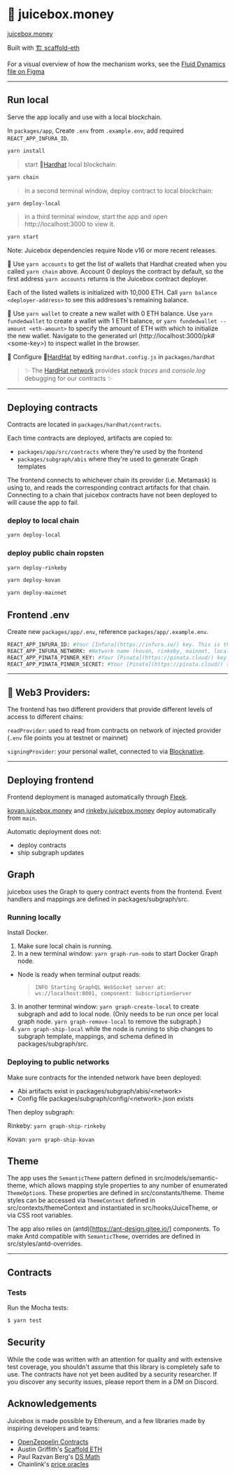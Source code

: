 # 🧃 juicebox.money

[juicebox.money](https://juicebox.money)

Built with [🏗 scaffold-eth](https://github.com/austintgriffith/scaffold-eth)

For a visual overview of how the mechanism works, see the [Fluid Dynamics file on Figma](https://www.figma.com/file/dHsQ7Bt3ryXbZ2sRBAfBq5/Fluid-Dynamics?node-id=0%3A1)

---

## Run local

Serve the app locally and use with a local blockchain.

In `packages/app`, Create `.env` from `.example.env`, add required `REACT_APP_INFURA_ID`.

```bash
yarn install
```

> start 👷[Hardhat](https://hardhat.org/) local blockchain:

```bash
yarn chain
```

> in a second terminal window, deploy contract to local blockchain:

```bash
yarn deploy-local
```

> in a third terminal window, start the app and open http://localhost:3000 to view it.

```bash
yarn start
```

Note: Juicebox dependencies require Node v16 or more recent releases.

🔑 Use `yarn accounts` to get the list of wallets that Hardhat created when you called `yarn chain` above. Account 0 deploys the contract by default, so the first address `yarn accounts` returns is the Juicebox contract deployer. 

Each of the listed wallets is initialized with 10,000 ETH. Call `yarn balance <deployer-address>` to see this addresses's remaining balance.

🔑 Use `yarn wallet` to create a new wallet with 0 ETH balance. Use `yarn fundedwallet` to create a wallet with 1 ETH balance, or `yarn fundedwallet --amount <eth-amount>` to specify the amount of ETH with which to initialize the new wallet. Navigate to the generated url (http://localhost:3000/pk#\<some-key>) to inspect wallet in the browser.

<!-- 
Note: `yarn fundedwallet` will fail if your local deployer account has a 0 balance. To fund it, first:

- Get account address on local chain using `yarn accounts`
- Run `yarn send --from 1 --to <deployer-address> --amount 10` to send 10 ETH to deployer account from first auto-generated hardhat account wallet -->

🔧 Configure 👷[HardHat](https://hardhat.org/config/) by editing `hardhat.config.js` in `packages/hardhat`

> ✨ The [HardHat network](https://hardhat.org/hardhat-network/) provides _stack traces_ and _console.log_ debugging for our contracts ✨
<!-- 
Run `yarn account` to create a local deployer wallet private key. To send ETH to generated wallet on a local chain, run `# yarn send --from <address or account index> --to <receiver address> --amount <ETH amount>` -->

---

## Deploying contracts

Contracts are located in `packages/hardhat/contracts`.

Each time contracts are deployed, artifacts are copied to:

- `packages/app/src/contracts` where they're used by the frontend
- `packages/subgraph/abis` where they're used to generate Graph templates

The frontend connects to whichever chain its provider (i.e. Metamask) is using to, and reads the corresponding contract artifacts for that chain. Connecting to a chain that juicebox contracts have not been deployed to will cause the app to fail.

### deploy to local chain

```bash
yarn deploy-local
```

### deploy public chain ropsten

```bash
yarn deploy-rinkeby
```

```bash
yarn deploy-kovan
```

```bash
yarn deploy-mainnet
```

## Frontend .env

Create new `packages/app/.env`, reference `packages/app/.example.env`.

```bash
REACT_APP_INFURA_ID: #Your [Infura](https://infura.io/) key. This is the only .env variable you *must* provide.
REACT_APP_INFURA_NETWORK: #Network name (kovan, rinkeby, mainnet, localhost).
REACT_APP_PINATA_PINNER_KEY: #Your [Pinata](https://pinata.cloud/) key.
REACT_APP_PINATA_PINNER_SECRET: #Your [Pinata](https://pinata.cloud/) secret.
```

---

## 🔏 Web3 Providers:

The frontend has two different providers that provide different levels of access to different chains:

`readProvider`: used to read from contracts on network of injected provider (`.env` file points you at testnet or mainnet)

`signingProvider`: your personal wallet, connected to via [Blocknative](https://docs.blocknative.com/onboard).

---

## Deploying frontend

Frontend deployment is managed automatically through [Fleek](https://app.fleek.co/#/sites/juicebox-kovan).

[kovan.juicebox.money](kovan.juicebox.money) and [rinkeby.juicebox.money](rinkeby.juicebox.money) deploy automatically from `main`.

Automatic deployment does not:

- deploy contracts
- ship subgraph updates

## Graph

juicebox uses the Graph to query contract events from the frontend. Event handlers and mappings are defined in packages/subgraph/src.

### Running locally

Install Docker.

1. Make sure local chain is running.
2. In a new terminal window: `yarn graph-run-node` to start Docker Graph node.

- Node is ready when terminal output reads:
  > `INFO Starting GraphQL WebSocket server at: ws://localhost:8001, component: SubscriptionServer`

3. In another terminal window: `yarn graph-create-local` to create subgraph and add to local node. (Only needs to be run once per local graph node. `yarn graph-remove-local` to remove the subgraph.)
4. `yarn graph-ship-local` while the node is running to ship changes to subgraph template, mappings, and schema defined in packages/subgraph/src.

### Deploying to public networks

Make sure contracts for the intended network have been deployed:

- Abi artifacts exist in packages/subgraph/abis/\<network>
- Config file packages/subgraph/config/\<network>.json exists

Then deploy subgraph:

Rinkeby: `yarn graph-ship-rinkeby`

Kovan: `yarn graph-ship-kovan`

## Theme

The app uses the `SemanticTheme` pattern defined in src/models/semantic-theme, which allows mapping style properties to any number of enumerated `ThemeOption`s. These properties are defined in src/constants/theme. Theme styles can be accessed via `ThemeContext` defined in src/contexts/themeContext and instantiated in src/hooks/JuiceTheme, or via CSS root variables.

The app also relies on (antd)[https://ant-design.gitee.io/] components. To make Antd compatible with `SemanticTheme`, overrides are defined in src/styles/antd-overrides.

---

## Contracts

### Tests

Run the Mocha tests:

```sh
$ yarn test
```

## Security

While the code was written with an attention for quality and with extensive test coverage, you shouldn't assume that this library is completely safe to use. The contracts
have not yet been audited by a security researcher. If you discover any security issues, please report them in a DM on Discord.

## Acknowledgements

Juicebox is made possible by Ethereum, and a few libraries made by inspiring developers and teams:

- [OpenZeppelin Contracts](https://github.com/OpenZeppelin/openzeppelin-contracts)
- Austin Griffith's [Scaffold ETH](https://github.com/austintgriffith/scaffold-eth)
- Paul Razvan Berg's [DS Math](https://github.com/paulrberg/contracts)
- Chainlink's [price oracles](https://github.com/smartcontractkit/chainlink)
